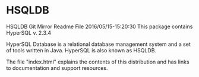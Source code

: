 # HSQLDB
HSQLDB Git Mirror 
Readme File
2016/05/15-15:20:30
This package contains HyperSQL v. 2.3.4

HyperSQL Database is a relational database management system and a set of tools
written in Java.
HyperSQL is also known as HSQLDB.

The file "index.html" explains the contents of this distribution and has
links to documentation and support resources.
